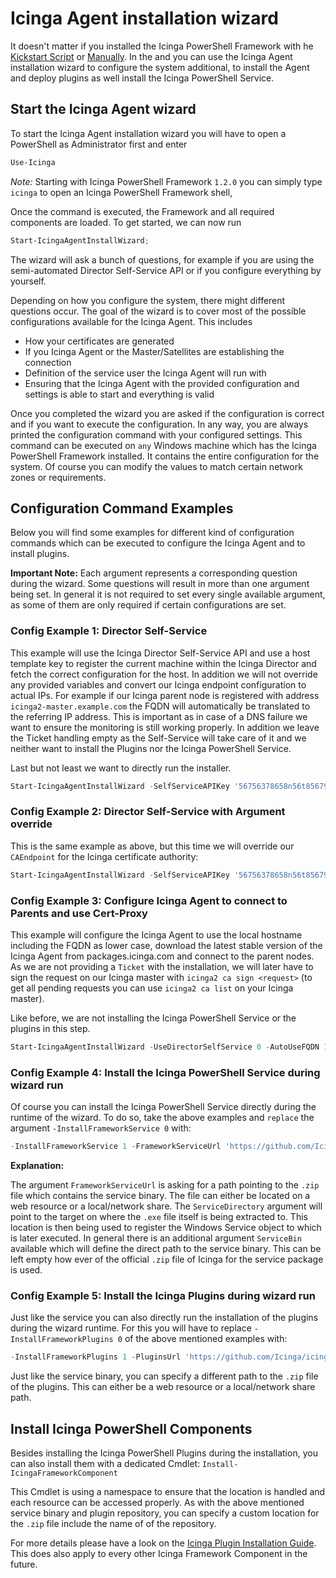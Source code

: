 # Icinga Agent installation wizard

It doesn't matter if you installed the Icinga PowerShell Framework with he [Kickstart Script](01-Kickstart-Script.md) or [Manually](02-Manual-Installation.md). In the and you can use the Icinga Agent installation wizard to configure the system additional, to install the Agent and deploy plugins as well install the Icinga PowerShell Service.

## Start the Icinga Agent wizard

To start the Icinga Agent installation wizard you will have to open a PowerShell as Administrator first and enter

```powershell
Use-Icinga
```

*Note:* Starting with Icinga PowerShell Framework `1.2.0` you can simply type `icinga` to open an Icinga PowerShell Framework shell,

Once the command is executed, the Framework and all required components are loaded. To get started, we can now run

```powershell
Start-IcingaAgentInstallWizard;
```

The wizard will ask a bunch of questions, for example if you are using the semi-automated Director Self-Service API or if you configure everything by yourself.

Depending on how you configure the system, there might different questions occur. The goal of the wizard is to cover most of the possible configurations available for the Icinga Agent. This includes

* How your certificates are generated
* If you Icinga Agent or the Master/Satellites are establishing the connection
* Definition of the service user the Icinga Agent will run with
* Ensuring that the Icinga Agent with the provided configuration and settings is able to start and everything is valid

Once you completed the wizard you are asked if the configuration is correct and if you want to execute the configuration. In any way, you are always printed the configuration command with your configured settings. 
This command can be executed on `any` Windows machine which has the Icinga PowerShell Framework installed. It contains the entire configuration for the system. Of course you can modify the values to match certain network zones or requirements.

## Configuration Command Examples

Below you will find some examples for different kind of configuration commands which can be executed to configure the Icinga Agent and to install plugins.

**Important Note:** Each argument represents a corresponding question during the wizard. Some questions will result in more than one argument being set. In general it is not required to set every single available argument, as some of them are only required if certain configurations are set.

### Config Example 1: Director Self-Service

This example will use the Icinga Director Self-Service API and use a host template key to register the current machine within the Icinga Director and fetch the correct configuration for the host. In addition we will not override any provided variables and convert our Icinga endpoint configuration to actual IPs. For example if our Icinga parent node is registered with address `icinga2-master.example.com` the FQDN will automatically be translated to the referring IP address. This is important as in case of a DNS failure we want to ensure the monitoring is still working properly. In addition we leave the Ticket handling empty as the Self-Service will take care of it and we neither want to install the Plugins nor the Icinga PowerShell Service.

Last but not least we want to directly run the installer.

```powershell
Start-IcingaAgentInstallWizard -SelfServiceAPIKey '56756378658n56t85679765n97649m7649m76' -UseDirectorSelfService 1 -DirectorUrl 'https://example.com/icingaweb2/director/' -OverrideDirectorVars 0 -ConvertEndpointIPConfig 1 -Ticket '' -EmptyTicket 1 -InstallFrameworkPlugins 0 -InstallFrameworkService 0 -RunInstaller;
```

### Config Example 2: Director Self-Service with Argument override

This is the same example as above, but this time we will override our `CAEndpoint` for the Icinga certificate authority:

```powershell
Start-IcingaAgentInstallWizard -SelfServiceAPIKey '56756378658n56t85679765n97649m7649m76' -UseDirectorSelfService 1 -DirectorUrl 'https://example.com/icingaweb2/director/' -OverrideDirectorVars 0 -ConvertEndpointIPConfig 1 -Ticket '' -EmptyTicket 1 -InstallFrameworkPlugins 0 -InstallFrameworkService 0 -CAEndpoint 'icinga2-ca.example.com' -RunInstaller;
```

### Config Example 3: Configure Icinga Agent to connect to Parents and use Cert-Proxy

This example will configure the Icinga Agent to use the local hostname including the FQDN as lower case, download the latest stable version of the Icinga Agent from packages.icinga.com and connect to the parent nodes. As we are not providing a `Ticket` with the installation, we will later have to sign the request on our Icinga master with `icinga2 ca sign <request>` (to get all pending requests you can use `icinga2 ca list` on your Icinga master).

Like before, we are not installing the Icinga PowerShell Service or the plugins in this step.

```powershell
Start-IcingaAgentInstallWizard -UseDirectorSelfService 0 -AutoUseFQDN 1 -AutoUseHostname 0 -LowerCase 1 -UpperCase 0 -AllowVersionChanges 1 -UpdateAgent 1 -AgentVersion 'release' -PackageSource 'https://packages.icinga.com/windows/' -Endpoints icinga2a,icinga2b -CAPort 5665 -AcceptConnections 0 -AddFirewallRule 0 -ConvertEndpointIPConfig 1 -EndpointConnections 192.168.0.1,192.168.0.2 -ParentZone master -AddDirectorGlobal 1 -AddGlobalTemplates 1 -GlobalZones @() -CAEndpoint 192.168.0.1 -Ticket '' -EmptyTicket 1 -ServiceUser 'NT Authority\NetworkService' -InstallFrameworkPlugins 0 -InstallFrameworkService 0 -RunInstaller;
```

### Config Example 4: Install the Icinga PowerShell Service during wizard run

Of course you can install the Icinga PowerShell Service directly during the runtime of the wizard. To do so, take the above examples and `replace` the argument `-InstallFrameworkService 0` with:

```powershell
-InstallFrameworkService 1 -FrameworkServiceUrl 'https://github.com/Icinga/icinga-powershell-service/releases/download/v1.1.0/icinga-service-v1.1.0.zip' -ServiceDirectory 'C:\Program Files\icinga-framework-service\'
```

**Explanation:**

The argument `FrameworkServiceUrl` is asking for a path pointing to the `.zip` file which contains the service binary. The file can either be located on a web resource or a local/network share. The `ServiceDirectory` argument will point to the target on where the `.exe` file itself is being extracted to. This location is then being used to register the Windows Service object to which is later executed. In general there is an additional argument `ServiceBin` available which will define the direct path to the service binary. This can be left empty how ever of the official `.zip` file of Icinga for the service package is used.

### Config Example 5: Install the Icinga Plugins during wizard run

Just like the service you can also directly run the installation of the plugins during the wizard runtime. For this you will have to replace `-InstallFrameworkPlugins 0` of the above mentioned examples with:

```powershell
-InstallFrameworkPlugins 1 -PluginsUrl 'https://github.com/Icinga/icinga-powershell-plugins/archive/master.zip'
```

Just like the service binary, you can specify a different path to the `.zip` file of the plugins. This can either be a web resource or a local/network share path.

## Install Icinga PowerShell Components

Besides installing the Icinga PowerShell Plugins during the installation, you can also install them with a dedicated Cmdlet: `Install-IcingaFrameworkComponent`

This Cmdlet is using a namespace to ensure that the location is handled and each resource can be accessed properly. As with the above mentioned service binary and plugin repository, you can specify a custom location for the `.zip` file include the name of of the repository.

For more details please have a look on the [Icinga Plugin Installation Guide](https://icinga.com/docs/windows/latest/plugins/doc/02-Installation/). This does also apply to every other Icinga Framework Component in the future.
